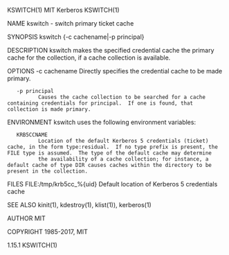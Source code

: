 KSWITCH(1)                                                                                       MIT Kerberos                                                                                      KSWITCH(1)



NAME
       kswitch - switch primary ticket cache

SYNOPSIS
       kswitch {-c cachename|-p principal}

DESCRIPTION
       kswitch makes the specified credential cache the primary cache for the collection, if a cache collection is available.

OPTIONS
       -c cachename
              Directly specifies the credential cache to be made primary.

       -p principal
              Causes the cache collection to be searched for a cache containing credentials for principal.  If one is found, that collection is made primary.

ENVIRONMENT
       kswitch uses the following environment variables:

       KRB5CCNAME
              Location of the default Kerberos 5 credentials (ticket) cache, in the form type:residual.  If no type prefix is present, the FILE type is assumed.  The type of the default cache may determine
              the availability of a cache collection; for instance, a default cache of type DIR causes caches within the directory to be present in the collection.

FILES
       FILE:/tmp/krb5cc_%{uid}
              Default location of Kerberos 5 credentials cache

SEE ALSO
       kinit(1), kdestroy(1), klist(1)), kerberos(1)

AUTHOR
       MIT

COPYRIGHT
       1985-2017, MIT




1.15.1                                                                                                                                                                                             KSWITCH(1)
